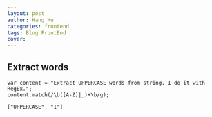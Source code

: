 ```yaml
---
layout: post
author: Hang Hu
categories: frontend
tags: Blog FrontEnd 
cover: 
---
```

## Extract words

```
var content = "Extract UPPERCASE words from string. I do it with RegEx.";
content.match(/\b([A-Z]|_)+\b/g);
```


```
["UPPERCASE", "I"]
```
